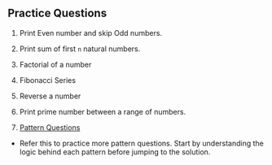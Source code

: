 ## Practice Questions

1. Print Even number and skip Odd numbers.
2. Print sum of first `n` natural numbers.
3. Factorial of a number
4. Fibonacci Series
5. Reverse a number
6. Print prime number between a range of numbers.

7. [Pattern Questions](https://i0.wp.com/javaconceptoftheday.com/wp-content/uploads/2023/11/Java_Pattern_Programs.png?w=1028&ssl=1)

- Refer this to practice more pattern questions. Start by understanding the logic behind each pattern before jumping to the solution.
